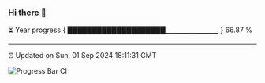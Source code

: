 ### Hi there 👋

⏳ Year progress { ████████████████████▁▁▁▁▁▁▁▁▁▁ } 66.87 %

---

⏰ Updated on Sun, 01 Sep 2024 18:11:31 GMT

![Progress Bar CI](https://github.com/Shyam-Makwana/GitHub-Actions-Demo/workflows/Progress%20Bar%20CI/badge.svg)
